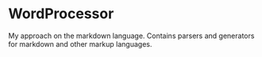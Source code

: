 # WordProcessor
My approach on the markdown language. Contains parsers and generators for markdown and other markup languages.
